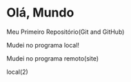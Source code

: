 # Olá, Mundo
Meu Primeiro Repositório(Git and GitHub)

Mudei no programa local!

Mudei no programa remoto(site)

local(2)

